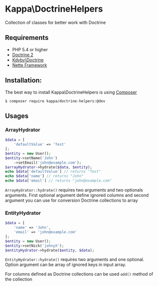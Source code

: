 # Kappa\DoctrineHelpers

Collection of classes for better work with Doctrine

## Requirements

* PHP 5.4 or higher
* [Doctrine 2](http://www.doctrine-project.org/)
* [Kdyby\Doctrine](https://github.com/Kdyby/Doctrine)
* [Nette Framework](http://nette.org/)

## Installation:

The best way to install Kappa\DoctrineHelpers is using [Composer](https://getcomposer.com)

```shell
$ composer require kappa/doctrine-helpers:@dev
```

## Usages

### ArrayHydrator

```php
$data = [
	'defaultValue' => 'Test'
];
$entity = new User();
$entity->setName('John')
	->setEmail('john@example.com');
$arrayHydrator->hydrate($data, $entity);
echo $data['defaultValue'] // returns "Test"
echo $data['name'] // returns "John"
echo $data['email'] // returns "john@example.com"
```

`ArrayHydrator::hydrate()` requires two arguments and two optionals arguments. First optional argument define ignored columns
and second argument you can use for conversion Doctrine collections to array

### EntityHydrator

```php
$data = [
	'name' => 'John',
	'email' => 'john@example.com'
];
$entity = new User();
$entity->setNick('johnyX');
$entityHydrator->hydrate($entity, $data);
```

`EntityHydrator::hydrate()` requires two arguments and one optional. Option argument can be array of ignored keys in input array.

For columns defined as Doctrine collections can be used `add()` method of the collection 


